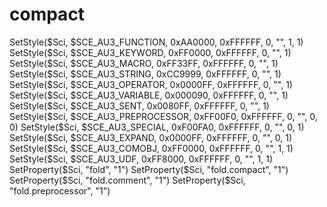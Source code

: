 # compact
SetStyle($Sci, $SCE_AU3_FUNCTION, 0xAA0000, 0xFFFFFF, 0, "", 1, 1)          SetStyle($Sci, $SCE_AU3_KEYWORD, 0xFF0000, 0xFFFFFF, 0, "", 1)     SetStyle($Sci, $SCE_AU3_MACRO, 0xFF33FF, 0xFFFFFF, 0, "", 1)     SetStyle($Sci, $SCE_AU3_STRING, 0xCC9999, 0xFFFFFF, 0, "", 1)     SetStyle($Sci, $SCE_AU3_OPERATOR, 0x0000FF, 0xFFFFFF, 0, "", 1)     SetStyle($Sci, $SCE_AU3_VARIABLE, 0x000090, 0xFFFFFF, 0, "", 1)     SetStyle($Sci, $SCE_AU3_SENT, 0x0080FF, 0xFFFFFF, 0, "", 1)          SetStyle($Sci, $SCE_AU3_PREPROCESSOR, 0xFF00F0, 0xFFFFFF, 0, "", 0, 0)     SetStyle($Sci, $SCE_AU3_SPECIAL, 0xF00FA0, 0xFFFFFF, 0, "", 0, 1)     SetStyle($Sci, $SCE_AU3_EXPAND, 0x0000FF, 0xFFFFFF, 0, "", 0, 1)     SetStyle($Sci, $SCE_AU3_COMOBJ, 0xFF0000, 0xFFFFFF, 0, "", 1, 1)     SetStyle($Sci, $SCE_AU3_UDF, 0xFF8000, 0xFFFFFF, 0, "", 1, 1)          SetProperty($Sci, "fold", "1")     SetProperty($Sci, "fold.compact", "1")     SetProperty($Sci, "fold.comment", "1")     SetProperty($Sci, "fold.preprocessor", "1")
